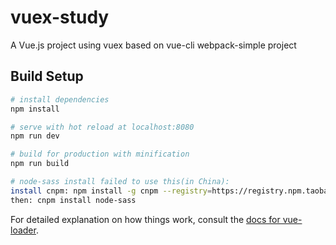 # vuex-study

A Vue.js project using vuex based on vue-cli webpack-simple project

## Build Setup

``` bash
# install dependencies
npm install

# serve with hot reload at localhost:8080
npm run dev

# build for production with minification
npm run build

# node-sass install failed to use this(in China):
install cnpm: npm install -g cnpm --registry=https://registry.npm.taobao.org
then: cnpm install node-sass
```

For detailed explanation on how things work, consult the [docs for vue-loader](http://vuejs.github.io/vue-loader).
